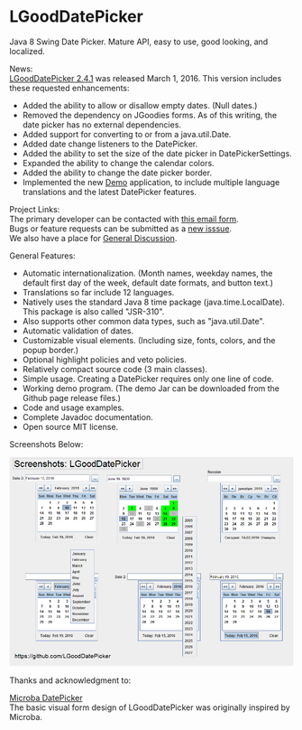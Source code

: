 # LGoodDatePicker
Java 8 Swing Date Picker. Mature API, easy to use, good looking, and localized.

News:  
[LGoodDatePicker 2.4.1](https://github.com/LGoodDatePicker/LGoodDatePicker/releases) was released March 1, 2016. This version includes these requested enhancements:
* Added the ability to allow or disallow empty dates. (Null dates.)
* Removed the dependency on JGoodies forms. As of this writing, the date picker has no external dependencies.
* Added support for converting to or from a java.util.Date.
* Added date change listeners to the DatePicker.
* Added the ability to set the size of the date picker in DatePickerSettings.
* Expanded the ability to change the calendar colors.
* Added the ability to change the date picker border.
* Implemented the new [Demo](https://github.com/LGoodDatePicker/LGoodDatePicker/releases) application, to include multiple language translations and the latest DatePicker features.

Project Links:  
The primary developer can be contacted with [this email form](http://www.emailmeform.com/builder/form/ZQcYut4393).  
Bugs or feature requests can be submitted as a [new isssue](https://github.com/LGoodDatePicker/LGoodDatePicker/issues).  
We also have a place for [General Discussion](https://github.com/LGoodDatePicker/LGoodDatePicker/issues/2).  

General Features:
* Automatic internationalization. (Month names, weekday names, the default first day of the week, default date formats, and button text.)
* Translations so far include 12 languages.
* Natively uses the standard Java 8 time package (java.time.LocalDate). This package is also called "JSR-310".
* Also supports other common data types, such as "java.util.Date".
* Automatic validation of dates.
* Customizable visual elements. (Including size, fonts, colors, and the popup border.) 
* Optional highlight policies and veto policies.
* Relatively compact source code (3 main classes).
* Simple usage. Creating a DatePicker requires only one line of code.
* Working demo program. (The demo Jar can be downloaded from the Github page release files.)
* Code and usage examples.
* Complete Javadoc documentation.
* Open source MIT license.


Screenshots Below:

![Screenshots](/Site/ScreenShots/LGoodDatePicker_Screenshots_1.png?raw=true "")
  
    
Thanks and acknowledgment to: 

[Microba DatePicker](https://github.com/tdbear/microba)  
The basic visual form design of LGoodDatePicker was originally inspired by Microba.

